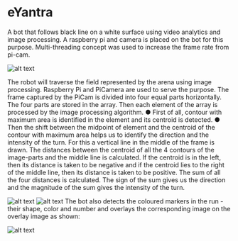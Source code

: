 # eYantra

A bot that follows black line on a white surface using video analytics and image processing. A raspberry pi and camera is placed on the bot for this purpose. Multi-threading concept was used to increase the frame rate from pi-cam.

![alt text](https://github.com/sona-19/eYantra/blob/master/Selection_007.png)

The robot will traverse the field represented by the arena using image processing. Raspberry Pi and PiCamera are used to serve the purpose. The frame captured by the PiCam is divided into four equal parts horizontally. The four parts are stored in the array. Then each element of the array is processed by the image processing algorithm.
● First of all, contour with maximum area is identified in the element and its centroid is detected.
● Then the shift between the midpoint of element and the centroid of the contour with maximum area helps us to identify the direction and the intensity of the turn. For this a vertical line in the middle of the frame is drawn. The distances between the centroid of all the 4 contours of the image-parts and the middle line is calculated. If the centroid is in the left, then its distance is taken to be negative and if the centroid lies to the right of the middle line, then its distance is taken to be positive. The sum of all the four distances is calculated. The sign of the sum gives us the direction and the magnitude of the sum gives the intensity of the turn.


![alt text](https://github.com/sona-19/eYantra/blob/master/eyantra%202017-2018/pic.PNG)
![alt text](https://github.com/sona-19/eYantra/blob/master/Selection_009.png)
The bot also detects the coloured markers in the run - their shape, color and number and overlays the corresponding image on the overlay image as shown:

![alt text](https://github.com/sona-19/eYantra/blob/master/eyantra%202017-2018/overlay.PNG)
